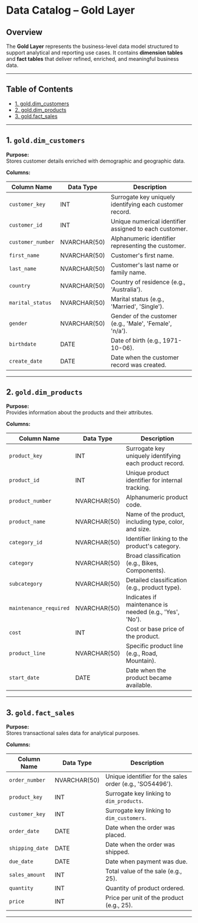 # Data Catalog – Gold Layer

## Overview

The **Gold Layer** represents the business-level data model structured to support analytical and reporting use cases. It contains **dimension tables** and **fact tables** that deliver refined, enriched, and meaningful business data.

---

## Table of Contents

- [1. gold.dim_customers](#1-golddim_customers)
- [2. gold.dim_products](#2-golddim_products)
- [3. gold.fact_sales](#3-goldfact_sales)

---

## 1. `gold.dim_customers`

**Purpose:**  
Stores customer details enriched with demographic and geographic data.

**Columns:**

| Column Name     | Data Type     | Description                                                                 |
|------------------|---------------|-----------------------------------------------------------------------------|
| `customer_key`   | INT           | Surrogate key uniquely identifying each customer record.                   |
| `customer_id`    | INT           | Unique numerical identifier assigned to each customer.                     |
| `customer_number`| NVARCHAR(50)  | Alphanumeric identifier representing the customer.                         |
| `first_name`     | NVARCHAR(50)  | Customer's first name.                                                     |
| `last_name`      | NVARCHAR(50)  | Customer's last name or family name.                                       |
| `country`        | NVARCHAR(50)  | Country of residence (e.g., 'Australia').                                  |
| `marital_status` | NVARCHAR(50)  | Marital status (e.g., 'Married', 'Single').                                |
| `gender`         | NVARCHAR(50)  | Gender of the customer (e.g., 'Male', 'Female', 'n/a').                    |
| `birthdate`      | DATE          | Date of birth (e.g., 1971-10-06).                                           |
| `create_date`    | DATE          | Date when the customer record was created.                                 |

---

## 2. `gold.dim_products`

**Purpose:**  
Provides information about the products and their attributes.

**Columns:**

| Column Name          | Data Type     | Description                                                                 |
|-----------------------|---------------|-----------------------------------------------------------------------------|
| `product_key`         | INT           | Surrogate key uniquely identifying each product record.                    |
| `product_id`          | INT           | Unique product identifier for internal tracking.                           |
| `product_number`      | NVARCHAR(50)  | Alphanumeric product code.                                                 |
| `product_name`        | NVARCHAR(50)  | Name of the product, including type, color, and size.                      |
| `category_id`         | NVARCHAR(50)  | Identifier linking to the product's category.                              |
| `category`            | NVARCHAR(50)  | Broad classification (e.g., Bikes, Components).                            |
| `subcategory`         | NVARCHAR(50)  | Detailed classification (e.g., product type).                              |
| `maintenance_required`| NVARCHAR(50)  | Indicates if maintenance is needed (e.g., 'Yes', 'No').                    |
| `cost`                | INT           | Cost or base price of the product.                                         |
| `product_line`        | NVARCHAR(50)  | Specific product line (e.g., Road, Mountain).                              |
| `start_date`          | DATE          | Date when the product became available.                                    |

---

## 3. `gold.fact_sales`

**Purpose:**  
Stores transactional sales data for analytical purposes.

**Columns:**

| Column Name   | Data Type     | Description                                                                 |
|----------------|---------------|-----------------------------------------------------------------------------|
| `order_number` | NVARCHAR(50)  | Unique identifier for the sales order (e.g., 'SO54496').                   |
| `product_key`  | INT           | Surrogate key linking to `dim_products`.                                   |
| `customer_key` | INT           | Surrogate key linking to `dim_customers`.                                  |
| `order_date`   | DATE          | Date when the order was placed.                                            |
| `shipping_date`| DATE          | Date when the order was shipped.                                           |
| `due_date`     | DATE          | Date when payment was due.                                                 |
| `sales_amount` | INT           | Total value of the sale (e.g., 25).                                        |
| `quantity`     | INT           | Quantity of product ordered.                                               |
| `price`        | INT           | Price per unit of the product (e.g., 25).                                  |

---

